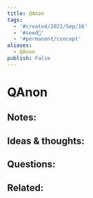 ```yaml
---
title: QAnon
tags:
  - '#created/2021/Sep/18'
  - '#seed🥜'
  - '#permanent/concept'
aliases:
  - QAnon
publish: False
---
```

# QAnon

## Notes:


## Ideas & thoughts:

## Questions:

## Related:
